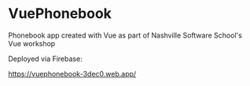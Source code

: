 # VuePhonebook

Phonebook app created with Vue as part of Nashville Software School's Vue workshop

Deployed via Firebase:

https://vuephonebook-3dec0.web.app/


